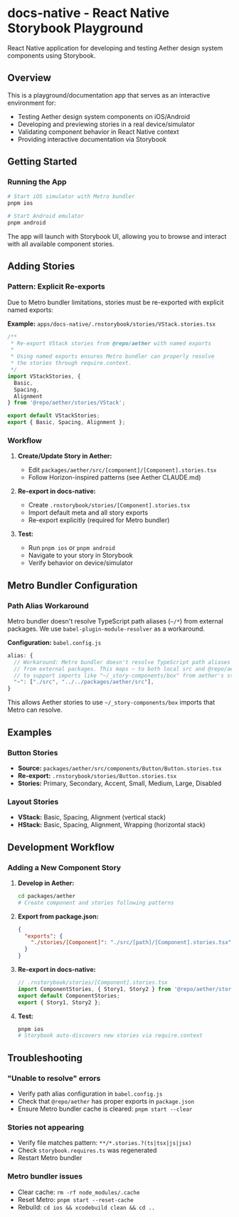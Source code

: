# docs-native - React Native Storybook Playground

React Native application for developing and testing Aether design system components using Storybook.

## Overview

This is a playground/documentation app that serves as an interactive environment for:
- Testing Aether design system components on iOS/Android
- Developing and previewing stories in a real device/simulator
- Validating component behavior in React Native context
- Providing interactive documentation via Storybook

## Getting Started

### Running the App

```bash
# Start iOS simulator with Metro bundler
pnpm ios

# Start Android emulator
pnpm android
```

The app will launch with Storybook UI, allowing you to browse and interact with all available component stories.

## Adding Stories

### Pattern: Explicit Re-exports

Due to Metro bundler limitations, stories must be re-exported with explicit named exports:

**Example:** `apps/docs-native/.rnstorybook/stories/VStack.stories.tsx`

```typescript
/**
 * Re-export VStack stories from @repo/aether with named exports
 *
 * Using named exports ensures Metro bundler can properly resolve
 * the stories through require.context.
 */
import VStackStories, {
  Basic,
  Spacing,
  Alignment
} from '@repo/aether/stories/VStack';

export default VStackStories;
export { Basic, Spacing, Alignment };
```

### Workflow

1. **Create/Update Story in Aether:**
   - Edit `packages/aether/src/[component]/[Component].stories.tsx`
   - Follow Horizon-inspired patterns (see Aether CLAUDE.md)

2. **Re-export in docs-native:**
   - Create `.rnstorybook/stories/[Component].stories.tsx`
   - Import default meta and all story exports
   - Re-export explicitly (required for Metro bundler)

3. **Test:**
   - Run `pnpm ios` or `pnpm android`
   - Navigate to your story in Storybook
   - Verify behavior on device/simulator

## Metro Bundler Configuration

### Path Alias Workaround

Metro bundler doesn't resolve TypeScript path aliases (`~/*`) from external packages. We use `babel-plugin-module-resolver` as a workaround.

**Configuration:** `babel.config.js`

```javascript
alias: {
  // Workaround: Metro bundler doesn't resolve TypeScript path aliases (~/*)
  // from external packages. This maps ~ to both local src and @repo/aether
  // to support imports like "~/_story-components/box" from aether's stories.
  "~": ["./src", "../../packages/aether/src"],
}
```

This allows Aether stories to use `~/_story-components/box` imports that Metro can resolve.

## Examples

### Button Stories
- **Source:** `packages/aether/src/components/Button/Button.stories.tsx`
- **Re-export:** `.rnstorybook/stories/Button.stories.tsx`
- **Stories:** Primary, Secondary, Accent, Small, Medium, Large, Disabled

### Layout Stories
- **VStack:** Basic, Spacing, Alignment (vertical stack)
- **HStack:** Basic, Spacing, Alignment, Wrapping (horizontal stack)

## Development Workflow

### Adding a New Component Story

1. **Develop in Aether:**
   ```bash
   cd packages/aether
   # Create component and stories following patterns
   ```

2. **Export from package.json:**
   ```json
   {
     "exports": {
       "./stories/[Component]": "./src/[path]/[Component].stories.tsx"
     }
   }
   ```

3. **Re-export in docs-native:**
   ```typescript
   // .rnstorybook/stories/[Component].stories.tsx
   import ComponentStories, { Story1, Story2 } from '@repo/aether/stories/[Component]';
   export default ComponentStories;
   export { Story1, Story2 };
   ```

4. **Test:**
   ```bash
   pnpm ios
   # Storybook auto-discovers new stories via require.context
   ```

## Troubleshooting

### "Unable to resolve" errors
- Verify path alias configuration in `babel.config.js`
- Check that `@repo/aether` has proper exports in `package.json`
- Ensure Metro bundler cache is cleared: `pnpm start --clear`

### Stories not appearing
- Verify file matches pattern: `**/*.stories.?(ts|tsx|js|jsx)`
- Check `storybook.requires.ts` was regenerated
- Restart Metro bundler

### Metro bundler issues
- Clear cache: `rm -rf node_modules/.cache`
- Reset Metro: `pnpm start --reset-cache`
- Rebuild: `cd ios && xcodebuild clean && cd ..`
